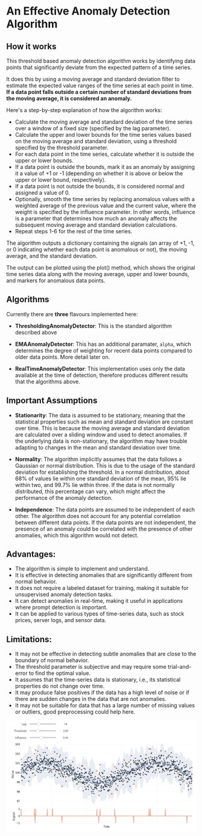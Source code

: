 # An Effective Anomaly Detection Algorithm

## How it works

This threshold based anomaly detection algorithm works by identifying data points that significantly deviate from the expected pattern of a time series. 

It does this by using a moving average and standard deviation filter to estimate the expected value ranges of the time series at each point in time. **If a data point falls outside a certain number of standard deviations from the moving average, it is considered an anomaly.**

Here's a step-by-step explanation of how the algorithm works:

* Calculate the moving average and standard deviation of the time series over a window of a fixed size (specified by the lag parameter).
* Calculate the upper and lower bounds for the time series values based on the moving average and standard deviation, using a threshold specified by the threshold parameter.
* For each data point in the time series, calculate whether it is outside the upper or lower bounds.
* If a data point is outside the bounds, mark it as an anomaly by assigning it a value of +1 or -1 (depending on whether it is above or below the upper or lower bound, respectively).
* If a data point is not outside the bounds, it is considered normal and assigned a value of 0.
* Optionally, smooth the time series by replacing anomalous values with a weighted average of the previous value and the current value, where the weight is specified by the influence parameter. In other words, influence is a parameter that determines how much an anomaly affects the subsequent moving average and standard deviation calculations.
* Repeat steps 1-6 for the rest of the time series.

The algorithm outputs a dictionary containing the signals (an array of +1, -1, or 0 indicating whether each data point is anomalous or not), the moving average, and the standard deviation.

The output can be plotted using the plot() method, which shows the original time series data along with the moving average, upper and lower bounds, and markers for anomalous data points.


## **Algorithms**

Currently there are **three** flavours implemented here:

 * **ThresholdingAnomalyDetector**: This is the standard algorithm described above
 
 * **EMAAnomalyDetector**: This has an additional paramater, `alpha`, which determines the degree of weighting for recent data points compared to older data points. More detail later on.
 
 * **RealTimeAnomalyDetector**: This implementation uses only the data available at the time of detection, therefore produces different results that the algorithms above.
 
 
## **Important Assumptions**
 
* **Stationarity**: The data is assumed to be stationary, meaning that the statistical properties such as mean and standard deviation are constant over time. This is because the moving average and standard deviation are calculated over a sliding window and used to detect anomalies. If the underlying data is non-stationary, the algorithm may have trouble adapting to changes in the mean and standard deviation over time.

* **Normality**: The algorithm implicitly assumes that the data follows a Gaussian or normal distribution. This is due to the usage of the standard deviation for establishing the threshold. In a normal distribution, about 68% of values lie within one standard deviation of the mean, 95% lie within two, and 99.7% lie within three. If the data is not normally distributed, this percentage can vary, which might affect the performance of the anomaly detection.

* **Independence**: The data points are assumed to be independent of each other. The algorithm does not account for any potential correlation between different data points. If the data points are not independent, the presence of an anomaly could be correlated with the presence of other anomalies, which this algorithm would not detect.


 
## Advantages:

* The algorithm is simple to implement and understand.
* It is effective in detecting anomalies that are significantly different from normal behavior.
* It does not require a labeled dataset for training, making it suitable for unsupervised anomaly detection tasks.
* It can detect anomalies in real-time, making it useful in applications where prompt detection is important.
* It can be applied to various types of time-series data, such as stock prices, server logs, and sensor data.


## Limitations:

* It may not be effective in detecting subtle anomalies that are close to the boundary of normal behavior.
* The threshold parameter is subjective and may require some trial-and-error to find the optimal value.
* It assumes that the time-series data is stationary, i.e., its statistical properties do not change over time.
* It may produce false positives if the data has a high level of noise or if there are sudden changes in the data that are not anomalies.
* It may not be suitable for data that has a large number of missing values or outliers, good preprocessing could help here.

![Interactive Plot](images/interactive_plt.png)
